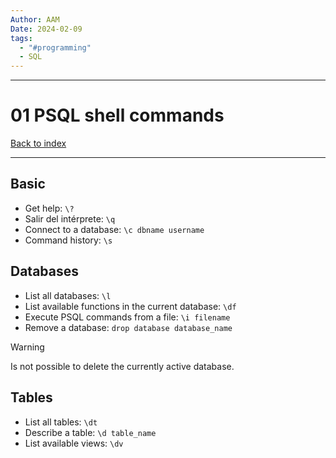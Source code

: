 ```yaml
---
Author: AAM
Date: 2024-02-09
tags:
  - "#programming"
  - SQL
---
```


---
# 01 PSQL shell commands

[Back to index](../../DATABASES.md)

---
## Basic

- Get help: `\?`
- Salir del intérprete: `\q`
- Connect to a database: `\c dbname username`
- Command history: `\s`
## Databases
- List all databases: `\l`
- List available functions in the current database: `\df`
- Execute PSQL commands from a file: `\i filename`
- Remove a database: `drop database database_name`

> [!WARNING]
> Is not possible to delete the currently active database.
## Tables
- List all tables: `\dt`
- Describe a table: `\d table_name`
- List available views: `\dv`